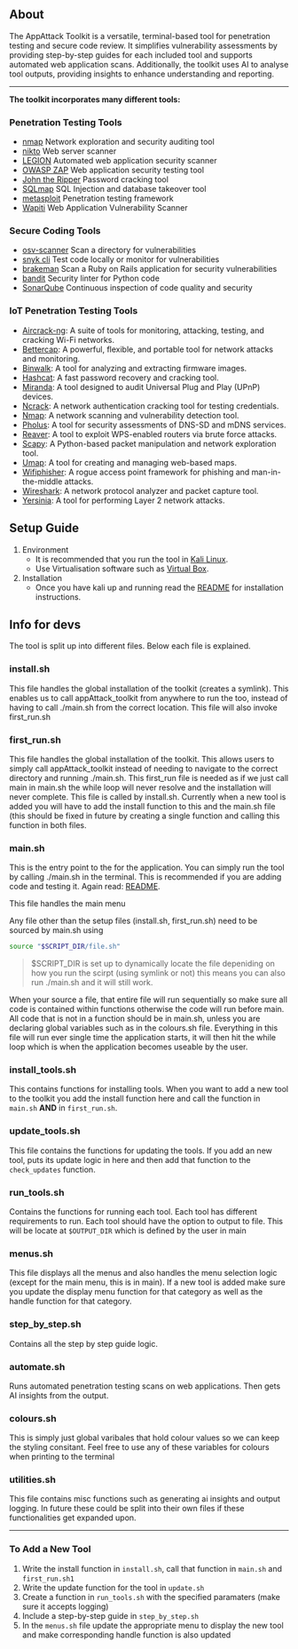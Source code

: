## About  

The AppAttack Toolkit is a versatile, terminal-based tool for penetration testing and secure code review. It simplifies vulnerability assessments by providing step-by-step guides for each included tool and supports automated web application scans. Additionally, the toolkit uses AI to analyse tool outputs, providing insights to enhance understanding and reporting.

---
  
**The toolkit incorporates many different tools:** 
### Penetration Testing Tools 
- [nmap](https://nmap.org/) Network exploration and security auditing tool
- [nikto](https://github.com/sullo/nikto/tree/master) Web server scanner
- [LEGION](https://github.com/Abacus-Group-RTO/legion) Automated web application security scanner
- [OWASP ZAP](https://www.zaproxy.org/) Web application security testing tool
- [John the Ripper](https://www.openwall.com/john/) Password cracking tool
- [SQLmap](https://sqlmap.org/) SQL Injection and database takeover tool
- [metasploit](https://www.metasploit.com/) Penetration testing framework
- [Wapiti](https://wapiti-scanner.github.io/) Web Application Vulnerability Scanner

### Secure Coding Tools
- [osv-scanner](https://github.com/google/osv-scanner) Scan a directory for vulnerabilities  
- [snyk cli](https://snyk.io/) Test code locally or monitor for vulnerabilities    
- [brakeman](https://brakemanscanner.org/) Scan a Ruby on Rails application for security vulnerabilities
- [bandit](https://bandit.readthedocs.io/en/latest/) Security linter for Python code
- [SonarQube](https://www.sonarsource.com/products/sonarqube/) Continuous inspection of code quality and security   

### IoT Penetration Testing Tools
- [Aircrack-ng](https://www.aircrack-ng.org/): A suite of tools for monitoring, attacking, testing, and cracking Wi-Fi networks.
- [Bettercap](https://www.bettercap.org/): A powerful, flexible, and portable tool for network attacks and monitoring.
- [Binwalk](https://github.com/ReFirmLabs/binwalk): A tool for analyzing and extracting firmware images.
- [Hashcat](https://hashcat.net/hashcat/): A fast password recovery and cracking tool.
- [Miranda](https://github.com/FauxFaux/Miranda): A tool designed to audit Universal Plug and Play (UPnP) devices.
- [Ncrack](https://nmap.org/ncrack/): A network authentication cracking tool for testing credentials.
- [Nmap](https://nmap.org/): A network scanning and vulnerability detection tool.
- [Pholus](https://github.com/Pholus/pholus): A tool for security assessments of DNS-SD and mDNS services.
- [Reaver](https://github.com/t6x/reaver-wps-fork-t6x): A tool to exploit WPS-enabled routers via brute force attacks.
- [Scapy](https://scapy.net/): A Python-based packet manipulation and network exploration tool.
- [Umap](https://github.com/umap-project/umap): A tool for creating and managing web-based maps.
- [Wifiphisher](https://wifiphisher.org/): A rogue access point framework for phishing and man-in-the-middle attacks.
- [Wireshark](https://www.wireshark.org/): A network protocol analyzer and packet capture tool.
- [Yersinia](https://github.com/tomac/yersinia): A tool for performing Layer 2 network attacks.


## Setup Guide
1. Environment
   - It is recommended that you run the tool in [Kali Linux](https://www.kali.org/get-kali/#kali-platforms). 
   - Use Virtualisation software such as [Virtual Box](https://www.oracle.com/virtualization/technologies/vm/downloads/virtualbox-downloads.html).
2. Installation
   - Once you have kali up and running read the [README](https://github.com/Ed-ward-Harris/appAttack-automation/blob/main/README.md) for installation instructions.


## Info for devs
The tool is split up into different files. Below each file is explained.





### install.sh
This file handles the global installation of the toolkit (creates a symlink). This enables us to call appAttack_toolkit from anywhere to run the too, instead of having to call ./main.sh from the correct location. This file will also invoke first_run.sh

### first_run.sh
This file handles the global installation of the toolkit. This allows users to simply call appAttack_toolkit instead of needing to navigate to the correct directory and running ./main.sh. This first_run file is needed as if we just call main in main.sh the while loop will never resolve and the installation will never complete. This file is called by install.sh. Currently when a new tool is added you will have to add the install function to this and the main.sh file (this should be fixed in future by creating a single function and calling this function in both files.

### main.sh
This is the entry point to the for the application. You can simply run the tool by calling ./main.sh in the terminal. This is recommended if you are adding code and testing it. Again read: [README](https://github.com/Ed-ward-Harris/appAttack-automation/blob/main/README.md).

This file handles the main menu

Any file other than the setup files (install.sh, first_run.sh) need to be sourced by main.sh using

```bash
source "$SCRIPT_DIR/file.sh"
```
> $SCRIPT_DIR is set up to dynamically locate the file depeniding on how you run the scirpt (using symlink or not) this means you can also run ./main.sh and it will still work. 

When your source a file, that entire file will run sequentially so make sure all code is contained within functions otherwise the code will run before main. All code that is not in a function should be in main.sh, unless you are declaring global variables such as in the colours.sh file. Everything in this file will run ever single time the application starts, it will then hit the while loop which is when the application becomes useable by the user. 

### install_tools.sh
This contains functions for installing tools. When you want to add a new tool to the toolkit you add the install function here and call the function in `main.sh` **AND** in `first_run.sh`.

### update_tools.sh
This file contains the functions for updating the tools. If you add an new tool, puts its update logic in here and then add that function to the `check_updates` function.

### run_tools.sh
Contains the functions for running each tool. Each tool has different requirements to run. Each tool should have the option to output to file. This will be locate at `$OUTPUT_DIR` which is defined by the user in main

### menus.sh
This file displays all the menus and also handles the menu selection logic (except for the main menu, this is in main). If a new tool is added make sure you update the display menu function for that category as well as the handle function for that category.

### step_by_step.sh
Contains all the step by step guide logic.

### automate.sh
Runs automated penetration testing scans on web applications. Then gets AI insights from the output. 

### colours.sh
This is simply just global varibales that hold colour values so we can keep the styling consitant. Feel free to use any of these variables for colours when printing to the terminal

### utilities.sh
This file contains misc functions such as generating ai insights and output logging. In future these could be split into their own files if these functionalities get expanded upon.


---

### To Add a New Tool
1. Write the install function in `install.sh`, call that function in `main.sh` and `first_run.sh1`
2. Write the update function for the tool in `update.sh`
3. Create a function in `run_tools.sh` with the specified paramaters (make sure it accepts logging)
4. Include a step-by-step guide in `step_by_step.sh`
5. In the `menus.sh` file update the appropriate menu to display the new tool and make corresponding handle function is also updated

